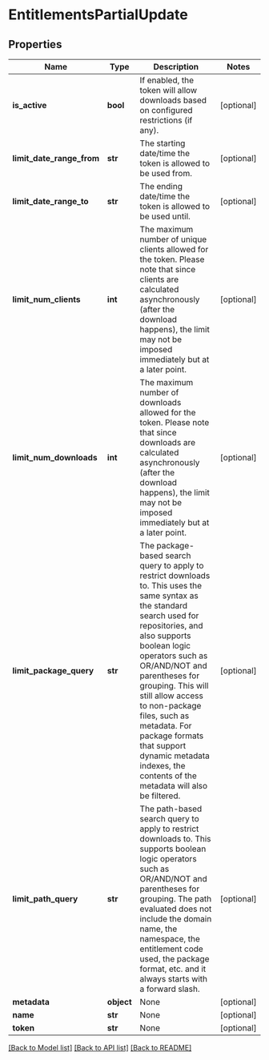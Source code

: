 # EntitlementsPartialUpdate

## Properties
Name | Type | Description | Notes
------------ | ------------- | ------------- | -------------
**is_active** | **bool** | If enabled, the token will allow downloads based on configured restrictions (if any). | [optional] 
**limit_date_range_from** | **str** | The starting date/time the token is allowed to be used from. | [optional] 
**limit_date_range_to** | **str** | The ending date/time the token is allowed to be used until. | [optional] 
**limit_num_clients** | **int** | The maximum number of unique clients allowed for the token. Please note that since clients are calculated asynchronously (after the download happens), the limit may not be imposed immediately but at a later point. | [optional] 
**limit_num_downloads** | **int** | The maximum number of downloads allowed for the token. Please note that since downloads are calculated asynchronously (after the download happens), the limit may not be imposed immediately but at a later point. | [optional] 
**limit_package_query** | **str** | The package-based search query to apply to restrict downloads to. This uses the same syntax as the standard search used for repositories, and also supports boolean logic operators such as OR/AND/NOT and parentheses for grouping. This will still allow access to non-package files, such as metadata. For package formats that support dynamic metadata indexes, the contents of the metadata will also be filtered. | [optional] 
**limit_path_query** | **str** | The path-based search query to apply to restrict downloads to. This supports boolean logic operators such as OR/AND/NOT and parentheses for grouping. The path evaluated does not include the domain name, the namespace, the entitlement code used, the package format, etc. and it always starts with a forward slash. | [optional] 
**metadata** | **object** | None | [optional] 
**name** | **str** | None | [optional] 
**token** | **str** | None | [optional] 

[[Back to Model list]](../README.md#documentation-for-models) [[Back to API list]](../README.md#documentation-for-api-endpoints) [[Back to README]](../README.md)



